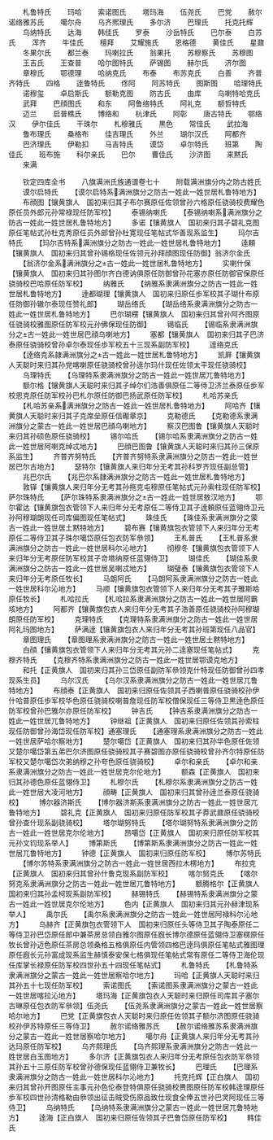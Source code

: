 <!-- { "loadSidebar": true } -->
　　札鲁特氏
　　玛哈
　　索诺图氏
　　塔玛海
　　伍尧氏
　　巴党
　　赦尔诺络雅苏氏
　　噶尔舟
　　乌齐熈理氏
　　多尔济
　　巴理氏
　　托克托辉
　　乌纳特氏
　　达海
　　韩佳氏
　　罗泰
　　沙岳特氏
　　巴尔泰
　　白苏氏
　　浑齐
　　牛佳氏
　　檀拜
　　艾耀施氏
　　恩格德
　　黄佳氏
　　星鼐
　　冬果尔氏
　　都兰泰
　　玛喇拉氏
　　翁果托
　　苏穆察氏
　　苏穆图
　　王吉氏
　　王查普
　　哈尔图特氏
　　萨锡图
　　赫尔氏
　　济尔图
　　章穆氏
　　鄂德理
　　哈纳克氏
　　布泰
　　布苏克氏
　　白善
　　齐普齐特氏
　　四格
　　逹鲁特氏
　　佟阿
　　阿苏特氏
　　图斯图
　　哈理特氏
　　诺穆玺
　　卓启斯氏
　　额勒克图
　　防古氏
　　由库
　　乌喇特哈克氏
　　武拜
　　巴顔图氏
　　和东
　　阿鲁络特氏
　　阿礼克
　　额哲特氏
　　迈兰
　　启普樵氏
　　博络和
　　杭津氏
　　阿彰
　　唐古特氏
　　鄂络汉
　　伊尔佳氏
　　干珠尔
　　札穆雅氏
　　黒色
　　常佳氏
　　武拉海
　　鲁布理氏
　　桑格布
　　佳吉理氏
　　外兰
　　瑚尔汉氏
　　阿都齐
　　巴济理氏
　　伊勒扣
　　马吉特氏
　　谟岱
　　卓尔特氏
　　班第
　　陶佳氏
　　班布施
　　科尔亲氏
　　巴尔
　　曹佳氏
　　沙济图
　　来黙氏
　　来满






　　钦定四库全书
　　八旗满洲氏族通谱卷七十
　　附载满洲旗分内之防古姓氏
　　谟尔启特氏
　　【谟尔启特系满洲旗分之防古一姓此一姓世居札鲁特地方】
　　布顔图【镶黄旗人　国初来归其子布尔赛原任佐领曾孙六格原任骁骑校费耀色原任员外郎元孙常禄现任防军校】
　　泰锡纳喇氏
　　【泰锡纳喇系满洲旗分之防古一姓此一姓世居札鲁特地方】
　　多诺【镶黄旗人　国初来归其子碧礼克图原任笔帖式孙杜克秀原任员外郎曾孙杜寛现任笔帖式华善现系监生】
　　玛尔吉特氏
　　【玛尔吉特系满洲旗分之防古一姓此一姓世居札鲁特地方】
　　逹頼【镶黄旗人　国初来归其曾孙锡格现任佐领元孙拜顔图现任防御】翁济尔金氏
　　【翁济尔金系满洲旗分之古一姓此一姓世居札鲁特地方】
　　实喇什保【镶黄旗人　国初来归其孙图尔齐白德讷俱原任防御曾孙花塞亦原任防御官保原任骁骑校巴哈原任防军校】
　　纳雅氏
　　【纳雅系隶满洲旗分之防古一姓此一姓世居札鲁特地方】
　　逹都瑚理【镶黄旗人　国初来归原任歩军校其子瑚什布原任防御孙辙尔泰现任赞礼郎】
　　瑚岳络氏
　　【瑚岳络系隶满洲旗分之防古一姓此一姓世居札鲁特地方】
　　巴尔瑚楞【镶黄旗人　国初来归其曾孙阿齐图原任骁骑校雅图原任防军校元孙佛保现任防御】
　　锡临氏
　　【锡临系隶满洲旗分之古一姓此一姓世居巴顔乌喇地方】
　　塞都【镶黄旗人　国初来归其子巴济泰原任骁骑校曾孙卓尔泰现任歩军校五十三现系副防军校】
　　逹络克氏
　　【逹络克系隷满洲旗分之古一姓此一姓世居札鲁特地方】
　　凯屛【镶黄旗人天聪时来归其孙党喀喇原任骁骑校曾孙逹尔玛什现任佐领太平现任骁骑校】
　　乌理特氏
　　【乌理特系隶满洲旗分之防古一姓此一姓世居兀鲁特地方】
　　额尔格【镶黄旗人天聪时来归其子绰尔们浩善俱原任二等侍卫济兰泰原任歩军校恩克原任防军校孙巴札尔原任防御巴扬武原任防军校】
　　札哈苏亲氏
　　【札哈苏亲系满洲旗分之防古一姓此一姓世居札鲁特地方】
　　阿哈齐【镶黄旗人天聪时来归其子克席垒原任信礟章京】
　　克勒德氏
　　【克勒德系隶满洲旗分之蒙古一姓此一姓世居巴顔乌喇地方】
　　察汉巴图鲁【镶黄旗人天聪时来归其孙硕色原任骁骑校】
　　锡尔哈氏
　　【锡尔哈系隶满洲旗分之防古一姓此一姓世居阿喇克绰忒地方】
　　巴顔巴图鲁【镶黄旗人天聪时来归其孙三保原系监生】
　　齐普齐努特氏
　　【齐普齐努特系隶满洲旗分之防古一姓此一姓世居巴尔古地方】
　　瑟特尔【镶黄旗人来归年分无考其孙科罗齐现任副总管】
　　兆巴尔氏
　　【兆巴尔系隷满洲旗分之防古一姓此一姓世居札鲁特地方】
　　敦铎【镶黄旗人来归年分无考其孙拖克屯穆原任笔帖式元孙索柱现任防军校】萨尔珠特氏
　　【萨尔珠特系隶满洲旗分之古一姓此一姓世居敖汉地方】
　　鄂尔霍达【镶黄旗包衣管领下人来归年分无考原任二等侍卫其子逹頼原任蓝翎侍卫元孙阿穆瑚朗现任司库偏图现任笔帖式】
　　珠佳氏
　　【珠佳系隶满洲旗分之蒙古一姓此一姓世居土黙特地方】
　　碧布赛【镶黄旗包衣管领下人来归年分无考原任二等侍卫其子珠尔噶岱原任包衣防军叅领】
　　王札普氏
　　【王札普系隶满洲旗分之防古一姓此一姓世居科尔沁地方】
　　彻穆冬【镶黄旗包衣管领下人来归年分无考原任防军校其子竒塔纳原任蓝翎侍卫】
　　瑚佳氏
　　【瑚佳系隶满洲旗分之防古一姓此一姓世居吴喇忒地方】
　　瑚璧泰【镶黄旗包衣管领下人来归年分无考原任牧长】
　　马朗阿氏
　　【马朗阿系隶满洲旗分之防古一姓此一姓世居科尔沁地方】
　　马顺【镶黄旗包衣管领下人来归年分无考其子雅斯哈原任牧长】
　　札哈拉氏
　　【札哈拉系隶满洲旗分之防古一姓此一姓世居阿霸垓地方】
　　阿都齐【镶黄旗包衣人来归年分无考其子浩善原任骁骑校孙阿穆瑚朗原任防军校】
　　克理特氏
　　【克理特系隶满洲旗分之防古一姓此一姓世居阿礼玛图地方】
　　萨满逹【镶黄旗包衣人来归年分无考其孙班第现任八品官】
　　章图理氏
　　【章图理系隶满洲旗分之防古一姓此一姓世居土黙特地方】
　　白顔【镶黄旗包衣管领下人来归年分无考其元孙二逹塞现任笔帖式】
　　克穆齐特氏
　　【克穆齐特系隶满洲旗分之防古一姓此一姓世居鄂谟克地方】
　　和托【正黄旗人　国初来归其孙三岱原任副防军叅领克什特现任防御曾孙四孝现系生员】
　　乌尔汉氏
　　【乌尔汉系隶满洲旗分之防古一姓此一姓世居兀鲁特地方】
　　布顔泰【正黄旗人　国初来归原任佐领其子西喇普原任骁骑校孙伊什哈普原任歩军校华色原任骁骑校喇普詹现任防军校僧保现任三等侍卫黒逹色原任防军校曾孙巴雅尔亦原任防军校】
　　钟吉氏
　　【钟吉系隶满洲旗分之防古一姓此一姓世居兀鲁特地方】
　　钟继祖【正黄旗人　国初来归原任佐领其孙索柱现任防御曾孙海岱现任防军校】通塞理氏
　　【通塞理系隶满洲旗分之防古一姓此一姓世居萨哈尔察地方】
　　楚尔噶岱【正黄旗人　国初来归其孙华色原任佐领又楚尔噶岱第五弟巴尔济图原任骁骑校其子赛碧图亦原任骁骑校曾孙齐尔特原任防军校又楚尔噶岱次弟纳穆之孙夸色原任骁骑校】
　　卓尔和亲氏
　　【卓尔和亲系隶满洲旗分之防古一姓此一姓世居克尔伦地方】
　　额森【正黄旗人　国初来归其孙德色原任蓝翎侍卫】
　　札穆尔氏
　　【札穆尔系隶满洲旗分之防古一姓此一姓世居大凌河地方】
　　顔畴【正黄旗人　国初来归其曾孙逹兰泰原任骁骑校】
　　博尔器济斯氏
　　【博尔器济斯系隶满洲旗分之防古一姓此一姓世居兀鲁特地方】
　　碧礼克【正黄旗人　国初来归原任防军校其子莽武鼐原任骁骑校曾孙查什现系副骁骑校】
　　塔尔瑚努特氏
　　【塔尔瑚努特系隶满洲旗分之防古一姓此一姓世居克尔伦地方】
　　昂噶岱【正黄旗人　国初来归原任防军校其元孙文钧现系举人】
　　博第斯氏
　　【博第斯系隶满洲旗分之防古一姓此一姓世居兀鲁特地方】
　　钟德【正黄旗人　国初来归原任防军校】
　　博尔苏特氏
　　【博尔苏特系隶满洲旗分之防古一姓此一姓世居西拉木楞地方】
　　布拉克【正黄旗人　国初来归其曾孙什鲁克现系副防军校】
　　喀尔努克氏
　　【喀尔努克系隶满洲旗分之防古一姓此一姓世居兀鲁特地方】
　　额腾格尔【正黄旗人　国初来归其孙孟柯现系副防军校】
　　赫锡特氏
　　【赫锡特系隶满洲旗分之蒙古一姓此一姓世居克尔伦地方】
　　色内【正黄旗人　国初来归其元孙赫津现系举人】
　　禹尔氏
　　【禹尔系隶满洲旗分之防古一姓此一姓世居阿禄科尔沁地方】
　　乌赫齐【正黄旗包衣管领下人　国初来归原任头等侍卫其子陶泰原任二等侍卫孙巴岱原任郎中兼茶房总领白雅尔图原任廐长博尔德原任蓝翎侍卫塞楞原任牧长曾孙迈色原任茶房总领桑格五格俱原任内管领四格巴逹玛俱原任笔帖式雅图理原任廐长元孙富成现系监生赫慎泰安保七格俱现任笔帖式常有原任二等侍卫海伦现任库掌长禄原任防军校四世孙五十四现任笔帖式】
　　札鲁特氏
　　【札鲁特系隶满洲旗分之蒙古一姓此一姓世居察哈尔地方】
　　玛哈【正黄旗人天聪时来归其孙五十七现任防军校】
　　索诺图氏
　　【索诺图系隶满洲旗分之蒙古一姓此一姓世居喀拉沁地方】
　　塔玛海【正黄旗包衣人天聪时来归原任司库其子塞尔古琳原任包衣防军叅领】伍尧氏
　　【伍尧系隶满洲旗分之蒙古一姓此一姓世居察哈尔地方】
　　巴党【正黄旗包衣人天聪时来归原任佐领其子额尔济图原任骁骑校孙伊苏特原任三等侍卫】
　　赦尔诺络雅苏氏
　　【赦尔诺络雅苏系隶满洲旗分之蒙古一姓此一姓世居察哈尔地方】
　　噶尔舟【正黄旗人来归年分无考其孙达玛原任防军校】
　　乌齐熙理氏
　　【乌齐熙理系隶满洲旗分之防古一姓此一姓世居白玉图地方】
　　多尔济【正黄旗包衣人来归年分无考原任包衣防军叅领其孙五十三原任防军校曾孙德保现任蓝翎侍卫兼牧长】
　　巴理氏
　　【巴理系隶满洲旗分之防古一姓此一姓世居科尔沁地方】
　　托克托辉【正白旗人　国初来归其曾孙开图原任主事元孙色伦泰登特俱原任骁骑校赉图原任防军校韩逹理原任歩军校四世孙清格勒由叅领出征击贼受伤原品致仕现食全俸五世孙巴灵阿现任三等侍卫】
　　乌纳特氏
　　【乌纳特系隶满洲旗分之蒙古一姓此一姓世居兀鲁特地方】
　　逹海【正白旗人　国初来归原任佐领其子巴鲁岱原任防军校】
　　韩佳氏
